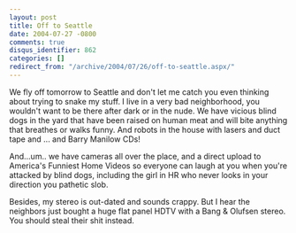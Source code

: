 ```yaml
---
layout: post
title: Off to Seattle
date: 2004-07-27 -0800
comments: true
disqus_identifier: 862
categories: []
redirect_from: "/archive/2004/07/26/off-to-seattle.aspx/"
---
```


We fly off tomorrow to Seattle and don't let me catch you even thinking
about trying to snake my stuff. I live in a very bad neighborhood, you
wouldn't want to be there after dark or in the nude. We have vicious
blind dogs in the yard that have been raised on human meat and will bite
anything that breathes or walks funny. And robots in the house with
lasers and duct tape and ... and Barry Manilow CDs!

And...um.. we have cameras all over the place, and a direct upload to
America's Funniest Home Videos so everyone can laugh at you when you're
attacked by blind dogs, including the girl in HR who never looks in your
direction you pathetic slob.

Besides, my stereo is out-dated and sounds crappy. But I hear the
neighbors just bought a huge flat panel HDTV with a Bang & Olufsen
stereo. You should steal their shit instead.


